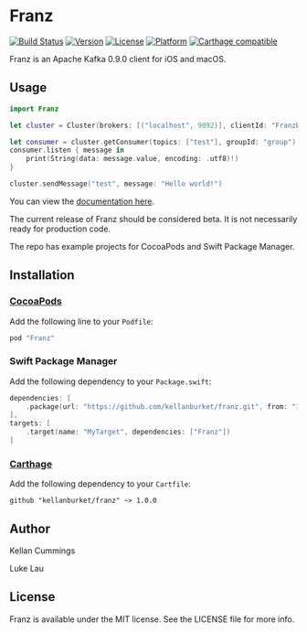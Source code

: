# Franz

[![Build Status](https://travis-ci.org/kellanburket/franz.svg?branch=master)](https://travis-ci.org/kellanburket/franz)
[![Version](https://img.shields.io/cocoapods/v/Franz.svg?style=flat)](http://cocoapods.org/pods/Franz)
[![License](https://img.shields.io/cocoapods/l/Franz.svg?style=flat)](http://cocoapods.org/pods/Franz)
[![Platform](https://img.shields.io/cocoapods/p/Franz.svg?style=flat)](http://cocoapods.org/pods/Franz)
[![Carthage compatible](https://img.shields.io/badge/Carthage-compatible-4BC51D.svg?style=flat)](https://github.com/Carthage/Carthage)


Franz is an Apache Kafka 0.9.0 client for iOS and macOS.

## Usage

```swift
import Franz

let cluster = Cluster(brokers: [("localhost", 9092)], clientId: "FranzExample")

let consumer = cluster.getConsumer(topics: ["test"], groupId: "group")
consumer.listen { message in
	print(String(data: message.value, encoding: .utf8)!)
}

cluster.sendMessage("test", message: "Hello world!")
```

You can view the [documentation here](//kellanburket.github.com/franz).

The current release of Franz should be considered beta. It is not necessarily ready for production code.

The repo has example projects for CocoaPods and Swift Package Manager. 

## Installation

### [CocoaPods](http://cocoapods.org)

Add the following line to your `Podfile`:

```ruby
pod "Franz"
```

### Swift Package Manager

Add the following dependency to your `Package.swift`:

```swift
dependencies: [
    .package(url: "https://github.com/kellanburket/franz.git", from: "1.1.0"),
],
targets: [
    .target(name: "MyTarget", dependencies: ["Franz"])
]
```

### [Carthage](https://github.com/Carthage/Carthage)

Add the following dependency to your `Cartfile`:
```
github "kellanburket/franz" ~> 1.0.0
```

## Author

Kellan Cummings

Luke Lau

## License

Franz is available under the MIT license. See the LICENSE file for more info.
